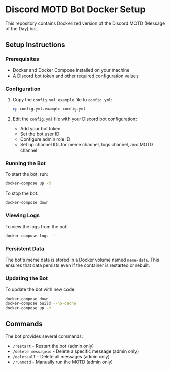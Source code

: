 # Discord MOTD Bot Docker Setup

This repository contains Dockerized version of the Discord MOTD (Message of the Day) bot.

## Setup Instructions

### Prerequisites
- Docker and Docker Compose installed on your machine
- A Discord bot token and other required configuration values

### Configuration
1. Copy the `config.yml.example` file to `config.yml`:
   ```bash
   cp config.yml.example config.yml
   ```

2. Edit the `config.yml` file with your Discord bot configuration:
   - Add your bot token
   - Set the bot user ID
   - Configure admin role ID
   - Set up channel IDs for meme channel, logs channel, and MOTD channel

### Running the Bot
To start the bot, run:
```bash
docker-compose up -d
```

To stop the bot:
```bash
docker-compose down
```

### Viewing Logs
To view the logs from the bot:
```bash
docker-compose logs -f
```

### Persistent Data
The bot's meme data is stored in a Docker volume named `meme-data`. This ensures that data persists even if the container is restarted or rebuilt.

### Updating the Bot
To update the bot with new code:
```bash
docker-compose down
docker-compose build --no-cache
docker-compose up -d
```

## Commands
The bot provides several commands:
- `/restart` - Restart the bot (admin only)
- `/delete messageid` - Delete a specific message (admin only)
- `/deleteall` - Delete all messages (admin only)
- `/runmotd` - Manually run the MOTD (admin only)